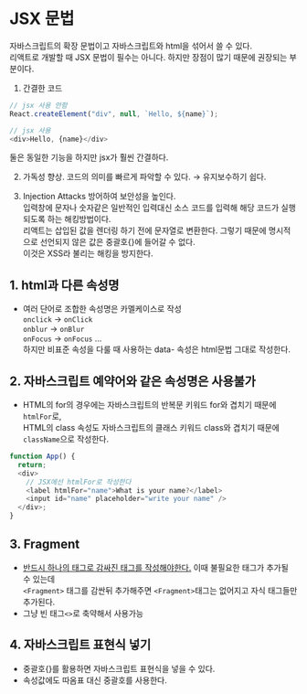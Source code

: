 # JSX 문법

자바스크립트의 확장 문법이고 자바스크립트와 html을 섞어서 쓸 수 있다.  
리액트로 개발할 때 JSX 문법이 필수는 아니다. 하지만 장점이 많기 때문에 권장되는 부분이다.

1. 간결한 코드

```javascript
// jsx 사용 안함
React.createElement("div", null, `Hello, ${name}`);
```

```javascript
// jsx 사용
<div>Hello, {name}</div>
```

둘은 동일한 기능을 하지만 jsx가 훨씬 간결하다.

2. 가독성 향상. 코드의 의미를 빠르게 파악할 수 있다. &rarr; 유지보수하기 쉽다.

3. Injection Attacks 방어하여 보안성을 높인다.  
   입력창에 문자나 숫자같은 일반적인 입력대신 소스 코드를 입력해 해당 코드가 실행되도록 하는 해킹방법이다.  
   리액트는 삽입된 값을 렌더링 하기 전에 문자열로 변환한다. 그렇기 때문에 명시적으로 선언되지 않은 값은 중괄호{}에 들어갈 수 없다.  
   이것은 XSS라 불리는 해킹을 방지한다.

## 1. html과 다른 속성명

- 여러 단어로 조합한 속성명은 카멜케이스로 작성  
  `onclick` -> `onClick`  
  `onblur` -> `onBlur`  
  `onFocus` -> `onFocus` ...  
  하지만 비표준 속성을 다룰 때 사용하는 data- 속성은 html문법 그대로 작성한다.

## 2. 자바스크립트 예약어와 같은 속성명은 사용불가

- HTML의 for의 경우에는 자바스크립트의 반복문 키워드 for와 겹치기 때문에 `htmlFor`로,  
  HTML의 class 속성도 자바스크립트의 클래스 키워드 class와 겹치기 때문에 `className`으로 작성한다.

```javascript
function App() {
  return;
  <div>
    // JSX에선 htmlFor로 작성한다
    <label htmlFor="name">What is your name?</label>
    <input id="name" placeholder="write your name" />
  </div>;
}
```

## 3. Fragment

- <u>반드시 하나의 태그로 감싸진 태그를 작성해야한다.</u> 이때 불필요한 태그가 추가될 수 있는데  
  `<Fragment>` 태그를 감싼뒤 추가해주면 `<Fragment>`태그는 없어지고 자식 태그들만 추가된다.
- 그냥 빈 태그`<>`로 축약해서 사용가능

## 4. 자바스크립트 표현식 넣기

- 중괄호{}를 활용하면 자바스크립트 표현식을 넣을 수 있다.
- 속성값에도 따옴표 대신 중괄호를 사용한다.
